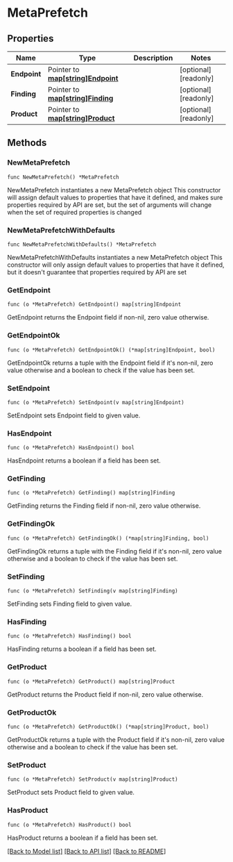 # MetaPrefetch

## Properties

Name | Type | Description | Notes
------------ | ------------- | ------------- | -------------
**Endpoint** | Pointer to [**map[string]Endpoint**](Endpoint.md) |  | [optional] [readonly] 
**Finding** | Pointer to [**map[string]Finding**](Finding.md) |  | [optional] [readonly] 
**Product** | Pointer to [**map[string]Product**](Product.md) |  | [optional] [readonly] 

## Methods

### NewMetaPrefetch

`func NewMetaPrefetch() *MetaPrefetch`

NewMetaPrefetch instantiates a new MetaPrefetch object
This constructor will assign default values to properties that have it defined,
and makes sure properties required by API are set, but the set of arguments
will change when the set of required properties is changed

### NewMetaPrefetchWithDefaults

`func NewMetaPrefetchWithDefaults() *MetaPrefetch`

NewMetaPrefetchWithDefaults instantiates a new MetaPrefetch object
This constructor will only assign default values to properties that have it defined,
but it doesn't guarantee that properties required by API are set

### GetEndpoint

`func (o *MetaPrefetch) GetEndpoint() map[string]Endpoint`

GetEndpoint returns the Endpoint field if non-nil, zero value otherwise.

### GetEndpointOk

`func (o *MetaPrefetch) GetEndpointOk() (*map[string]Endpoint, bool)`

GetEndpointOk returns a tuple with the Endpoint field if it's non-nil, zero value otherwise
and a boolean to check if the value has been set.

### SetEndpoint

`func (o *MetaPrefetch) SetEndpoint(v map[string]Endpoint)`

SetEndpoint sets Endpoint field to given value.

### HasEndpoint

`func (o *MetaPrefetch) HasEndpoint() bool`

HasEndpoint returns a boolean if a field has been set.

### GetFinding

`func (o *MetaPrefetch) GetFinding() map[string]Finding`

GetFinding returns the Finding field if non-nil, zero value otherwise.

### GetFindingOk

`func (o *MetaPrefetch) GetFindingOk() (*map[string]Finding, bool)`

GetFindingOk returns a tuple with the Finding field if it's non-nil, zero value otherwise
and a boolean to check if the value has been set.

### SetFinding

`func (o *MetaPrefetch) SetFinding(v map[string]Finding)`

SetFinding sets Finding field to given value.

### HasFinding

`func (o *MetaPrefetch) HasFinding() bool`

HasFinding returns a boolean if a field has been set.

### GetProduct

`func (o *MetaPrefetch) GetProduct() map[string]Product`

GetProduct returns the Product field if non-nil, zero value otherwise.

### GetProductOk

`func (o *MetaPrefetch) GetProductOk() (*map[string]Product, bool)`

GetProductOk returns a tuple with the Product field if it's non-nil, zero value otherwise
and a boolean to check if the value has been set.

### SetProduct

`func (o *MetaPrefetch) SetProduct(v map[string]Product)`

SetProduct sets Product field to given value.

### HasProduct

`func (o *MetaPrefetch) HasProduct() bool`

HasProduct returns a boolean if a field has been set.


[[Back to Model list]](../README.md#documentation-for-models) [[Back to API list]](../README.md#documentation-for-api-endpoints) [[Back to README]](../README.md)


